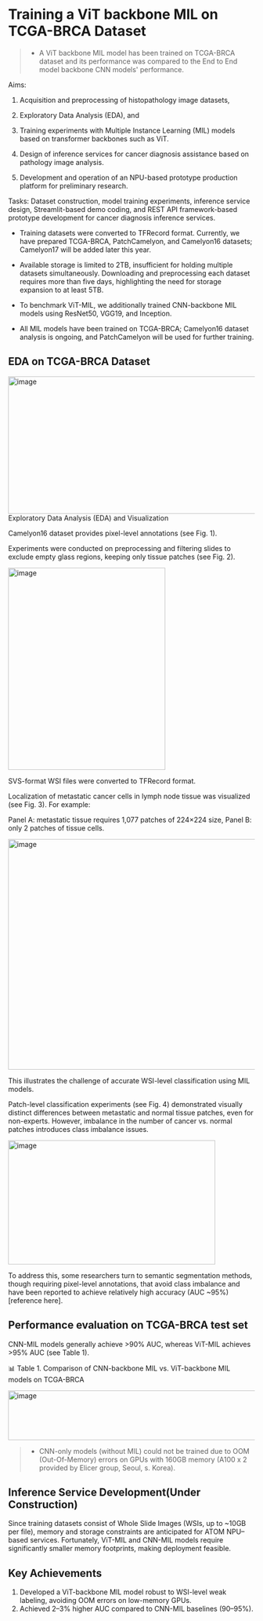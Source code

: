 # Training a ViT backbone MIL on TCGA-BRCA Dataset

>* A ViT backbone MIL model has been trained on TCGA-BRCA dataset and its performance was compared to the End to End model backbone CNN models' performance.

Aims:

1) Acquisition and preprocessing of histopathology image datasets,

2) Exploratory Data Analysis (EDA), and

3) Training experiments with Multiple Instance Learning (MIL) models based on transformer backbones such as ViT.

4) Design of inference services for cancer diagnosis assistance based on pathology image analysis.

5) Development and operation of an NPU-based prototype production platform for preliminary research.

Tasks: Dataset construction, model training experiments, inference service design, Streamlit-based demo coding, and REST API framework-based prototype development for cancer diagnosis inference services.

* Training datasets were converted to TFRecord format. Currently, we have prepared TCGA-BRCA, PatchCamelyon, and Camelyon16 datasets; Camelyon17 will be added later this year.

* Available storage is limited to 2TB, insufficient for holding multiple datasets simultaneously. Downloading and preprocessing each dataset requires more than five days, highlighting the need for storage expansion to at least 5TB.

* To benchmark ViT-MIL, we additionally trained CNN-backbone MIL models using ResNet50, VGG19, and Inception.

* All MIL models have been trained on TCGA-BRCA; Camelyon16 dataset analysis is ongoing, and PatchCamelyon will be used for further training.

## EDA on TCGA-BRCA Dataset
<img width="536" height="280" alt="image" src="https://github.com/user-attachments/assets/ed9323a6-0ccd-4d3b-aeab-72b6d4bb5f80" />
Exploratory Data Analysis (EDA) and Visualization

Camelyon16 dataset provides pixel-level annotations (see Fig. 1).

Experiments were conducted on preprocessing and filtering slides to exclude empty glass regions, keeping only tissue patches (see Fig. 2).

<img width="321" height="412" alt="image" src="https://github.com/user-attachments/assets/56aad0e5-f049-463e-9659-c9814fbfba50" />


SVS-format WSI files were converted to TFRecord format.

Localization of metastatic cancer cells in lymph node tissue was visualized (see Fig. 3). For example:

Panel A: metastatic tissue requires 1,077 patches of 224×224 size,
Panel B: only 2 patches of tissue cells.

<img width="546" height="470" alt="image" src="https://github.com/user-attachments/assets/f0dd4956-558f-4520-9522-0c14202d6757" />

This illustrates the challenge of accurate WSI-level classification using MIL models.  

Patch-level classification experiments (see Fig. 4) demonstrated visually distinct differences between metastatic and normal tissue patches, even for non-experts. However, imbalance in the number of cancer vs. normal patches introduces class imbalance issues.

<img width="423" height="253" alt="image" src="https://github.com/user-attachments/assets/17943aac-a451-459d-af56-bfbad25cd12f" />


To address this, some researchers turn to semantic segmentation methods, though requiring pixel-level annotations, that avoid class imbalance and have been reported to achieve relatively high accuracy (AUC ~95%) [reference here].

## Performance evaluation on TCGA-BRCA test set

CNN-MIL models generally achieve >90% AUC, whereas ViT-MIL achieves >95% AUC (see Table 1).

📊 Table 1. Comparison of CNN-backbone MIL vs. ViT-backbone MIL models on TCGA-BRCA

<img width="583" height="101" alt="image" src="https://github.com/user-attachments/assets/4f23fe62-787f-42ea-b283-46a0a9bf1075" />

>* CNN-only models (without MIL) could not be trained due to OOM (Out-Of-Memory) errors on GPUs with 160GB memory (A100 x 2 provided by Elicer group, Seoul, s. Korea).

## Inference Service Development(Under Construction)

Since training datasets consist of Whole Slide Images (WSIs, up to ~10GB per file), memory and storage constraints are anticipated for ATOM NPU–based services. Fortunately, ViT-MIL and CNN-MIL models require significantly smaller memory footprints, making deployment feasible.




## Key Achievements

1) Developed a ViT-backbone MIL model robust to WSI-level weak labeling, avoiding OOM errors on low-memory GPUs.
2) Achieved 2–3% higher AUC compared to CNN-MIL baselines (90–95%).
